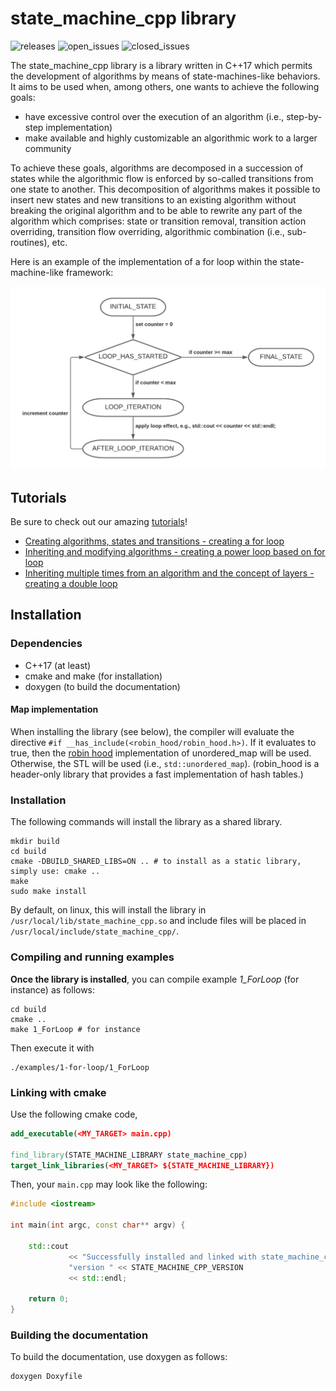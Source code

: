 # state_machine_cpp library

![releases](https://img.shields.io/github/v/release/hlefebvr/state_machine_cpp)
![open_issues](https://img.shields.io/github/issues-raw/hlefebvr/state_machine_cpp)
![closed_issues](https://img.shields.io/github/issues-closed-raw/hlefebvr/state_machine_cpp)

The state_machine_cpp library is a library written in C++17 which permits the development
of algorithms by means of state-machines-like behaviors.
It aims to be used when, among others, one wants to achieve the following goals:
- have excessive control over the execution of an algorithm (i.e., step-by-step implementation)
- make available and highly customizable an algorithmic work to a larger community

To achieve these goals, algorithms are decomposed in a succession of states while the algorithmic flow
is enforced by so-called transitions from one state to another. This decomposition of algorithms makes it
possible to insert new states and new transitions to an existing algorithm without breaking the original
algorithm and to be able to rewrite any part of the algorithm which comprises: state or transition removal,
transition action overriding, transition flow overriding, algorithmic combination (i.e., sub-routines), etc.

Here is an example of the implementation of a for loop within the state-machine-like framework:

![for_loop](https://github.com/hlefebvr/state_machine_cpp/blob/main/images/ForLoop.png)

## Tutorials

Be sure to check out our amazing [tutorials](pages)!
- [Creating algorithms, states and transitions - creating a for loop](pages/1_ForLoop.md)
- [Inheriting and modifying algorithms - creating a power loop based on for loop](pages/2_PowerLoop.md)
- [Inheriting multiple times from an algorithm and the concept of layers - creating a double loop](pages/3_DoubleLoop.md)

## Installation

### Dependencies

- C++17 (at least)
- cmake and make (for installation)
- doxygen (to build the documentation)

#### Map implementation

When installing the library (see below), the compiler will evaluate the directive `#if __has_include(<robin_hood/robin_hood.h>)`.
If it evaluates to true, then the [robin hood](https://github.com/martinus/robin-hood-hashing) implementation of unordered_map will be used.
Otherwise, the STL will be used (i.e., `std::unordered_map`). (robin_hood is a header-only library that provides a fast implementation
of hash tables.)

### Installation

The following commands will install the library as a shared library. 

```shell
mkdir build
cd build
cmake -DBUILD_SHARED_LIBS=ON .. # to install as a static library, simply use: cmake ..
make
sudo make install
```

By default, on linux, this will install the library in `/usr/local/lib/state_machine_cpp.so`
and include files will be placed in `/usr/local/include/state_machine_cpp/`.

### Compiling and running examples

**Once the library is installed**, you can compile example *1_ForLoop* (for instance)
as follows:
```shell
cd build
cmake ..
make 1_ForLoop # for instance
```
Then execute it with
```shell
./examples/1-for-loop/1_ForLoop
```

### Linking with cmake

Use the following cmake code,
```cmake
add_executable(<MY_TARGET> main.cpp)

find_library(STATE_MACHINE_LIBRARY state_machine_cpp)
target_link_libraries(<MY_TARGET> ${STATE_MACHINE_LIBRARY})
```

Then, your `main.cpp` may look like the following:
```c++
#include <iostream>

int main(int argc, const char** argv) {

    std::cout 
             << "Successfully installed and linked with state_machine_cpp, "
             "version " << STATE_MACHINE_CPP_VERSION
             << std::endl;
    
    return 0;
}

```

### Building the documentation

To build the documentation, use doxygen as follows:
```shell
doxygen Doxyfile
```

